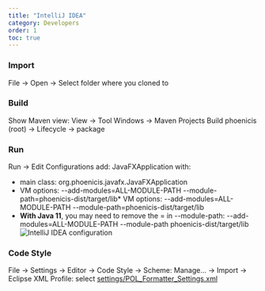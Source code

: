 ```yaml
---
title: "IntelliJ IDEA"
category: Developers
order: 1
toc: true
---
```


### Import
File → Open → Select folder where you cloned to

### Build
Show Maven view: View → Tool Windows → Maven Projects
Build phoenicis (root) → Lifecycle → package

### Run
Run → Edit Configurations
add: JavaFXApplication with:
* main class: org.phoenicis.javafx.JavaFXApplication
* VM options: --add-modules=ALL-MODULE-PATH --module-path=phoenicis-dist/target/lib* VM options: --add-modules=ALL-MODULE-PATH --module-path=phoenicis-dist/target/lib
* **With Java 11**, you may need to remove the = in --module-path: --add-modules=ALL-MODULE-PATH --module-path phoenicis-dist/target/lib
![IntelliJ IDEA configuration](/images/intellij-idea-run.png)

### Code Style
File → Settings → Editor → Code Style → Scheme: Manage... → Import → Eclipse XML Profile: select [settings/POL_Formatter_Settings.xml](https://github.com/PhoenicisOrg/phoenicis/blob/master/settings/POL_Formatter_Settings.xml)
